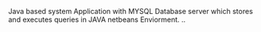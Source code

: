 Java based system Application with MYSQL Database server which stores and executes queries in JAVA netbeans Enviorment.
..
